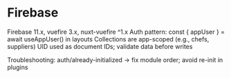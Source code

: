# Firebase

Firebase 11.x, vuefire 3.x, nuxt-vuefire ^1.x
Auth pattern: const { appUser } = await useAppUser() in layouts
Collections are app-scoped (e.g., chefs, suppliers)
UID used as document IDs; validate data before writes

Troubleshooting:
auth/already-initialized → fix module order; avoid re-init in plugins